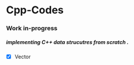 # Cpp-Codes

### Work in-progress 


##### implementing C++ data strucutres from scratch .

-[x] Vector 
